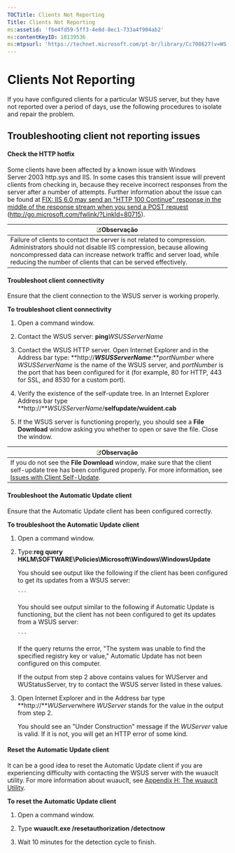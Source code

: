 ```yaml
---
TOCTitle: Clients Not Reporting
Title: Clients Not Reporting
ms:assetid: 'fbe4fd59-5ff3-4e8d-8ec1-733a4f904ab2'
ms:contentKeyID: 18139536
ms:mtpsurl: 'https://technet.microsoft.com/pt-br/library/Cc708627(v=WS.10)'
---
```


Clients Not Reporting
=====================

If you have configured clients for a particular WSUS server, but they have not reported over a period of days, use the following procedures to isolate and repair the problem.

Troubleshooting client not reporting issues
-------------------------------------------

#### Check the HTTP hotfix

Some clients have been affected by a known issue with Windows Server 2003 http.sys and IIS. In some cases this transient issue will prevent clients from checking in, because they receive incorrect responses from the server after a number of attempts. Further information about the issue can be found at [FIX: IIS 6.0 may send an "HTTP 100 Continue" response in the middle of the response stream when you send a POST request](http://go.microsoft.com/fwlink/?linkid=80715) (http://go.microsoft.com/fwlink/?LinkId=80715).

| ![](images/Cc708627.note(WS.10).gif)Observação                                                                                                                                                                                                       |
|-----------------------------------------------------------------------------------------------------------------------------------------------------------------------------------------------------------------------------------------------------------------------------------|
| Failure of clients to contact the server is not related to compression. Administrators should not disable IIS compression, because allowing noncompressed data can increase network traffic and server load, while reducing the number of clients that can be served effectively. |

#### Troubleshoot client connectivity

Ensure that the client connection to the WSUS server is working properly.

**To troubleshoot client connectivity**
1.  Open a command window.

2.  Contact the WSUS server: **ping***WSUSServerName*

3.  Contact the WSUS HTTP server. Open Internet Explorer and in the Address bar type: **http://***WSUSServerName***:***portNumber* where *WSUSServerName* is the name of the WSUS server, and *portNumber* is the port that has been configured for it (for example, 80 for HTTP, 443 for SSL, and 8530 for a custom port).

4.  Verify the existence of the self-update tree. In an Internet Explorer Address bar type **http://***WSUSServerName*/**selfupdate/wuident.cab**

5.  If the WSUS server is functioning properly, you should see a **File Download** window asking you whether to open or save the file. Close the window.

| ![](images/Cc708627.note(WS.10).gif)Observação                                                                                                                                                                              |
|----------------------------------------------------------------------------------------------------------------------------------------------------------------------------------------------------------------------------------------------------------|
| If you do not see the **File Download** window, make sure that the client self-update tree has been configured properly. For more information, see [Issues with Client Self-Update](https://technet.microsoft.com/0cfbb910-fa13-4d9d-9d53-24e85c8835d2). |

#### Troubleshoot the Automatic Update client

Ensure that the Automatic Update client has been configured correctly.

**To troubleshoot the Automatic Update client**
1.  Open a command window.

2.  Type:**reg query HKLM\\SOFTWARE\\Policies\\Microsoft\\Windows\\WindowsUpdate**

    You should see output like the following if the client has been configured to get its updates from a WSUS server:

    
        ```
    You should see output similar to the following if Automatic Update is functioning, but the client has not been configured to get its updates from a WSUS server:

    
        ```
    If the query returns the error, "The system was unable to find the specified registry key or value," Automatic Update has not been configured on this computer.

    If the output from step 2 above contains values for WUServer and WUStatusServer, try to contact the WSUS server listed in these values.

3.  Open Internet Explorer and in the Address bar type **http://***WUServer*where *WUServer* stands for the value in the output from step 2.

    You should see an "Under Construction" message if the *WUServer* value is valid. If it is not, you will get an HTTP error of some kind.

#### Reset the Automatic Update client

It can be a good idea to reset the Automatic Update client if you are experiencing difficulty with contacting the WSUS server with the wuauclt utility. For more information about wuauclt, see [Appendix H: The wuauclt Utility](https://technet.microsoft.com/26807cd7-72c0-44b1-80f4-a39793801c45).

**To reset the Automatic Update client**
1.  Open a command window.

2.  Type **wuauclt.exe /resetauthorization /detectnow**

3.  Wait 10 minutes for the detection cycle to finish.
